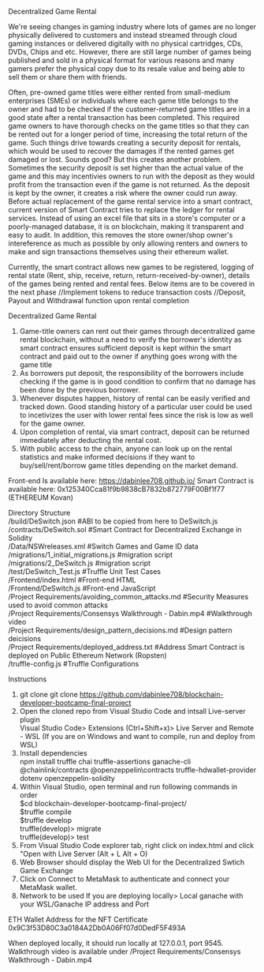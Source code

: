 Decentralized Game Rental

We're seeing changes in gaming industry where lots of games are no longer physically delivered to customers and instead streamed through cloud gaming instances or delivered digitally with no physical cartridges, CDs, DVDs, Chips and etc. However, there are still large number of games being published and sold in a physical format for various reasons and many gamers prefer the physical copy due to its resale value and being able to sell them or share them with friends. 

Often, pre-owned game titles were either rented from small-medium enterprises (SMEs) or individuals where each game title belongs to the owner and had to be checked if the customer-returned game titles are in a good state after a rental transaction has been completed. This required game owners to have thorough checks on the game titles so that they can be rented out for a longer period of time, increasing the total return of the game. Such things drive towards creating a security deposit for rentals, which would be used to recover the damages if the rented games get damaged or lost. Sounds good? But this creates another problem. Sometimes the security deposit is set higher than the actual value of the game and this may incentivies owners to run with the deposit as they would profit from the transaction even if the game is not returned. As the deposit is kept by the owner, it creates a risk where the owner could run away. Before actual replacement of the game rental service into a smart contract, current version of Smart Contract tries to replace the ledger for rental services. Instead of using an excel file that sits in a store's computer or a poorly-managed database, it is on blockchain, making it transparent and easy to audit. In addition, this removes the store owner/shop owner's intereference as much as possible by only allowing renters and owners to make and sign transactions themselves using their ethereum wallet.

Currently, the smart contract allows new games to be registered, logging of rental state (Rent, ship, receive, return, return-received-by-owner), details of the games being rented and rental fees. Below items are to be covered in the next phase
//Implement tokens to reduce transaction costs
//Deposit, Payout and Withdrawal function upon rental completion

Decentralized Game Rental
1. Game-title owners can rent out their games through decentralized game rental blockchain, without a need to verify the borrower's identity as smart contract ensures sufficient deposit is kept within the smart contract and paid out to the owner if anything goes wrong with the game title
2. As borrowers put deposit, the responsibility of the borrowers include checking if the game is in good condition to confirm that no damage has been done by the previous borrower.
3. Whenever disputes happen, history of rental can be easily verified and tracked down. Good standing history of a particular user could be used to incetivizes the user with lower rental fees since the risk is low as well for the game owner.
4. Upon completion of rental, via smart contract, deposit can be returned immediately after deducting the rental cost.
5. With public access to the chain, anyone can look up on the rental statistics and make informed decisions if they want to buy/sell/rent/borrow game titles depending on the market demand.

Front-end Is available here: https://dabinlee708.github.io/
Smart Contract is available here: 0x125340Cca81f9b9838cB7832b872779F00Bf1f77 (ETHEREUM Kovan)

Directory Structure
<br>
/build/DeSwitch.json #ABI to be copied from here to DeSwitch.js<br>
/contracts/DeSwitch.sol #Smart Contract for Decentralized Exchange in Solidity<br>
/Data/NSWreleases.xml #Switch Games and Game ID data<br>
/migrations/1_initial_migrations.js #migration script<br>
/migrations/2_DeSwitch.js #migration script<br>
/test/DeSwitch_Test.js #Truffle Unit Test Cases<br>
/Frontend/index.html #Front-end HTML<br>
/Frontend/DeSwitch.js #Front-end JavaScript<br>
/Project Requirements/avoiding_common_attacks.md #Security Measures used to avoid common attacks <br>
/Project Requirements/Consensys Walkthrough - Dabin.mp4 #Walkthrough video<br>
/Project Requirements/design_pattern_decisions.md #Design pattern deicisions<br>
/Project Requirements/deployed_address.txt  #Address Smart Contract is deployed on Public Ethereum Network (Ropsten)<br>
/truffle-config.js #Truffle Configurations<br>

Instructions
1. git clone 
git clone https://github.com/dabinlee708/blockchain-developer-bootcamp-final-project
2. Open the cloned repo from Visual Studio Code and intsall Live-server plugin<br>
Visual Studio Code> Extensions (Ctrl+Shift+x)> Live Server and Remote - WSL (If you are on Windows and want to compile, run and deploy from WSL)
3. Install dependencies<br>
npm install truffle chai truffle-assertions ganache-cli @chainlink/contracts @openzeppelin\contracts  truffle-hdwallet-provider dotenv openzeppelin-solidity
4. Within Visual Studio, open terminal and run following commands in order<br>
$cd blockchain-developer-bootcamp-final-project/<br>
$truffle compile <br>
$truffle develop<br>
truffle(develop)> migrate<br>
truffle(develop)> test<br>
6. From Visual Studio Code explorer tab, right click on index.html and click "Open with Live Server (Alt + L Alt + O)
7. Web Browser should display the Web UI for the Decentralized Swtich Game Exchange
8. Click on Connect to MetaMask to authenticate and connect your MetaMask wallet.
9. Network to be used 
If you are deploying locally> Local ganache with your WSL/Ganache IP address and Port

ETH Wallet Address for the NFT Certificate<br>
0x9C3f53D80C3a0184A2Db0A06Ff07d0DedF5F493A

When deployed locally, it should run locally at 127.0.0.1, port 9545.
Walkthrough video is available under /Project Requirements/Consensys Walkthrough - Dabin.mp4
